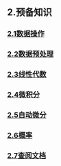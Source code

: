 ## 2.预备知识


### [2.1数据操作](./2_1.ipynb)
### [2.2数据预处理](./2_2.ipynb)
### [2.3线性代数](./2_3.ipynb)
### [2.4微积分](./2_4.ipynb)
### [2.5自动微分](./2_5.ipynb)
### [2.6概率](./2_6.ipynb)
### [2.7查阅文档](./2_7.ipynb)